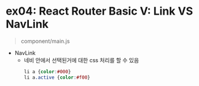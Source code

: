 # ex04: React Router Basic V: Link VS NavLink
> component/main.js

+ NavLink
    + 네비 안에서 선택된거에 대한 css 처리를 할 수 있음 
        ```css
        li a {color:#000}
        li a.active {color:#f00}
        ```
